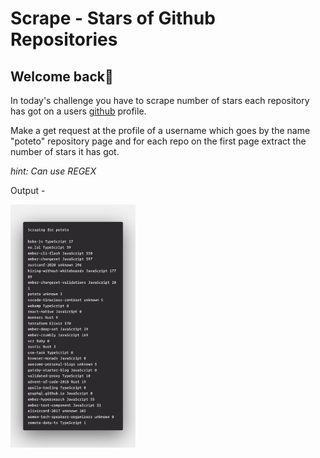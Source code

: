 # Scrape - Stars of Github Repositories

## Welcome back👋
In today's challenge you have to scrape number of stars each repository has got on a users <a href="">github</a> profile.

Make a get request at the profile of a username which goes by the name "poteto" repository page and for each repo on the first page extract the number of stars it has got.

*hint: Can use REGEX*

Output - 

<img width="200" src="./ss.png">

##
